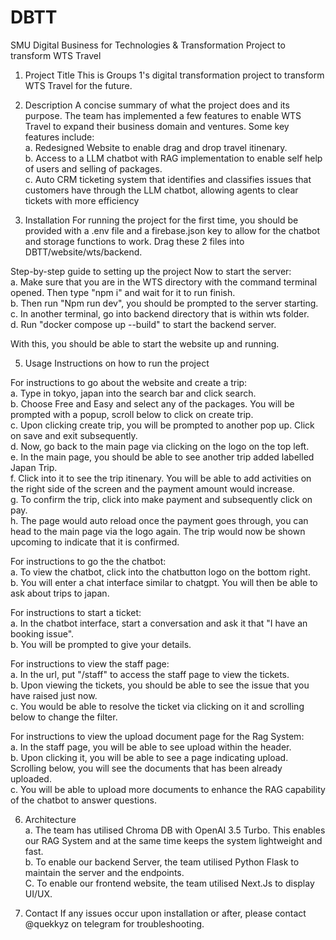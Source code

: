 # DBTT

SMU Digital Business for Technologies &amp; Transformation Project to transform WTS Travel

1. Project Title
This is Groups 1's digital transformation project to transform WTS Travel for the future.

2. Description
A concise summary of what the project does and its purpose.
The team has implemented a few features to enable WTS Travel to expand their business domain and ventures. Some key features include: <br>
  a. Redesigned Website to enable drag and drop travel itinenary.   <br>
  b. Access to a LLM chatbot with RAG implementation to enable self help of users and selling of packages.  <br>
  c. Auto CRM ticketing system that identifies and classifies issues that customers have through the LLM chatbot, allowing agents to clear tickets with more efficiency  <br>

4. Installation
For running the project for the first time, you should be provided with a .env file and a firebase.json key to allow for the chatbot and storage functions to work.
Drag these 2 files into DBTT/website/wts/backend.

Step-by-step guide to setting up the project
Now to start the server:  <br>
  a. Make sure that you are in the WTS directory with the command terminal opened. Then type "npm i" and wait for it to run finish.  <br>
  b. Then run "Npm run dev", you should be prompted to the server starting.  <br>
  c. In another terminal, go into backend directory that is within wts folder.  <br>
  d. Run "docker compose up --build" to start the backend server.  <br>

With this, you should be able to start the website up and running.

5. Usage
Instructions on how to run the project

For instructions to go about the website and create a trip:  <br>
  a. Type in tokyo, japan into the search bar and click search.  <br>
  b. Choose Free and Easy and select any of the packages. You will be prompted with a popup, scroll below to click on create trip.  <br>
  c. Upon clicking create trip, you will be prompted to another pop up. Click on save and exit subsequently.  <br>
  d. Now, go back to the main page via clicking on the logo on the top left.  <br>
  e. In the main page, you should be able to see another trip added labelled Japan Trip.  <br>
  f. Click into it to see the trip itinenary. You will be able to add activities on the right side of the screen and the payment amount would increase.  <br>
  g. To confirm the trip, click into make payment and subsequently click on pay.  <br>
  h. The page would auto reload once the payment goes through, you can head to the main page via the logo again. The trip would now be shown upcoming to indicate that it is confirmed.  <br>

For instructions to go the the chatbot:  <br>
  a. To view the chatbot, click into the chatbutton logo on the bottom right.  <br>
  b. You will enter a chat interface similar to chatgpt. You will then be able to ask about trips to japan.  <br>

For instructions to start a ticket:  <br>
  a. In the chatbot interface, start a conversation and ask it that "I have an booking issue".  <br>
  b. You will be prompted to give your details.  <br>

For instructions to view the staff page:  <br>
  a. In the url, put "/staff" to access the staff page to view the tickets.  <br>
  b. Upon viewing the tickets, you should be able to see the issue that you have raised just now.  <br>
  c. You would be able to resolve the ticket via clicking on it and scrolling below to change the filter.  <br>

For instructions to view the upload document page for the Rag System:  <br>
  a. In the staff page, you will be able to see upload within the header.  <br>
  b. Upon clicking it, you will be able to see a page indicating upload. Scrolling below, you will see the documents that has been already uploaded.  <br>
  c. You will be able to upload more documents to enhance the RAG capability of the chatbot to answer questions.  <br>
  
6. Architecture  <br>
  a. The team has utilised Chroma DB with OpenAI 3.5 Turbo. This enables our RAG System and at the same time keeps the system lightweight and fast.  <br>
  b. To enable our backend Server, the team utilised Python Flask to maintain the server and the endpoints.  <br>
  C. To enable our frontend website, the team utilised Next.Js to display UI/UX.  <br>

7. Contact 
If any issues occur upon installation or after, please contact @quekkyz on telegram for troubleshooting.

